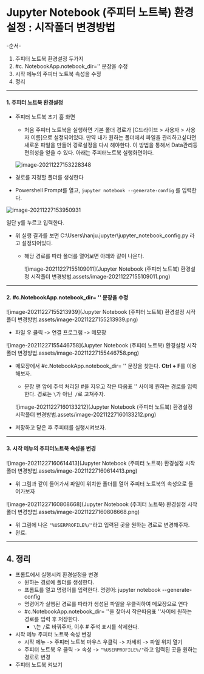 # Jupyter Notebook (주피터 노트북) 환경설정 : 시작폴더 변경방법



-순서-

1. 주피터 노트북 환경설정 두가지
2. #c. NotebookApp.notebook_dir='' 문장을 수정
3. 시작 메뉴의 주피터 노트북 속성을 수정
4. 정리



---

#### 1. 주피터 노트북 환경설정

- 주피터 노트북 초기 홈 화면

  - 처음 주피터 노트북을 실행하면 기본 폴더 경로가 [C드라이브 > 사용자 > 사용자 이름]으로 설정되어있다. 만약 내가 원하는 폴더에서 파일을 관리하고싶다면 새로운 파일을 만들어 경로설정을 다시 해야한다. 이 방법을 통해서 Data관리등 편의성을 얻을 수 있다. 아래는 주피터노트북 실행화면이다.

  ![image-20211227153228348](C:\Users\hanju\AppData\Roaming\Typora\typora-user-images\image-20211227153228348.png)

- 경로를 지정할 폴더를 생성한다

- Powershell Prompt를 열고, `jupyter notebook --generate-config` 를 입력한다.

![image-20211227153950931](C:\Users\hanju\AppData\Roaming\Typora\typora-user-images\image-20211227153950931.png)

일단 y를 누르고 입력한다.

- 위 실행 결과를 보면 C:\Users\hanju\.jupyter\jupyter_notebook_config.py 라고 설정되어있다.

  - 해당 경로를 따라 폴더를 열어보면 아래와 같이 나온다. 

    ![image-20211227155109011](Jupyter Notebook (주피터 노트북) 환경설정  시작폴더 변경방법.assets/image-20211227155109011.png)
    



---

#### 2. **#c.NotebookApp.notebook_dir= '' 문장을 수정**

![image-20211227155213939](Jupyter Notebook (주피터 노트북) 환경설정  시작폴더 변경방법.assets/image-20211227155213939.png)

- 파일 우 클릭 -> 연결 프로그램 -> 메모장

![image-20211227155446758](Jupyter Notebook (주피터 노트북) 환경설정  시작폴더 변경방법.assets/image-20211227155446758.png)

- 메모장에서 #c.NotebookApp.notebook_dir= '' 문장을 찾는다. **Ctrl + F**를 이용해보자.

  - 문장 맨 앞에 주석 처리된 #을 지우고 작은 따옴표 '' 사이에 원하는 경로를 입력한다. 경로는 `\`가 아닌` /`로 고쳐주자.

  ![image-20211227160133212](Jupyter Notebook (주피터 노트북) 환경설정  시작폴더 변경방법.assets/image-20211227160133212.png)

- 저장하고 닫은 후 주피터를 실행시켜보자. 





---

#### 3. 시작 메뉴의 주피터노트북 속성을 변경

![image-20211227160614413](Jupyter Notebook (주피터 노트북) 환경설정  시작폴더 변경방법.assets/image-20211227160614413.png)

- 위 그림과 같이 들어가서 파일이 위치한 폴더를 열어 주피터 노트북의 속성으로 들어가보자

![image-20211227160808668](Jupyter Notebook (주피터 노트북) 환경설정  시작폴더 변경방법.assets/image-20211227160808668.png)

- 위 그림에 나온 `"%USERPROFILE%/"`라고 입력된 곳을 원하는 경로로 변경해주자.
- 완료. 



---

## 4. 정리

- 프롬트에서 실행시켜 환경설정을 변경
  - 원하는 경로에 폴더를 생성한다.
  - 프롬트를 열고 명령어를 입력한다. 명령어: jupyter notebook --generate-config
  - 명령어가 실행된 경로를 따라가 생성된 파일을 우클릭하여 메모장으로 연다
  - \#c.NotebookApp.notebook_dir= ''을 찾아서 작은따옴표 ''사이에 원하는 경로를 입력 후 저장한다.
    - `\`는 `/`로 바꿔주자, 이후 # 주석 표시를 삭제한다. 
- 시작 메뉴 주피터 노트북 속성 변경
  - 시작 메뉴 -> 주피터 노트북 마우스 우클릭 -> 자세히 -> 파일 위치 열기
  - 주피터 노트북 우 클릭 -> 속성 ->  `"%USERPROFILE%/"`라고 입력된 곳을 원하는 경로로 변경
- 주피터 노트북 켜보기
